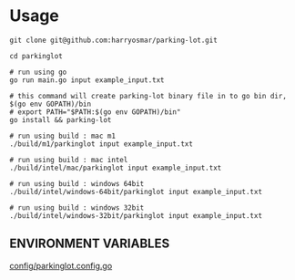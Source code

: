 # Usage

```shell
git clone git@github.com:harryosmar/parking-lot.git

cd parkinglot

# run using go
go run main.go input example_input.txt

# this command will create parking-lot binary file in to go bin dir, $(go env GOPATH)/bin
# export PATH="$PATH:$(go env GOPATH)/bin"
go install && parking-lot

# run using build : mac m1 
./build/m1/parkinglot input example_input.txt

# run using build : mac intel 
./build/intel/mac/parkinglot input example_input.txt

# run using build : windows 64bit 
./build/intel/windows-64bit/parkinglot input example_input.txt

# run using build : windows 32bit 
./build/intel/windows-32bit/parkinglot input example_input.txt
```

## ENVIRONMENT VARIABLES
[config/parkinglot.config.go](https://github.com/harryosmar/parking-lot/blob/master/config/parkinglot.config.go)
